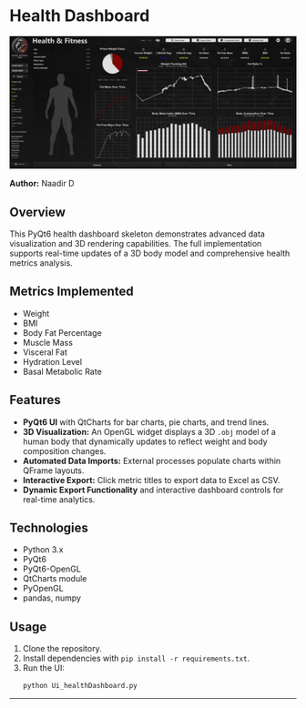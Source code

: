# Health Dashboard

![Health Dashboard](screens/Health_Fitness_Screen.JPG)

**Author:** Naadir D


## Overview

This PyQt6 health dashboard skeleton demonstrates advanced data visualization and 3D rendering capabilities. The full implementation supports real-time updates of a 3D body model and comprehensive health metrics analysis.

## Metrics Implemented

- Weight  
- BMI  
- Body Fat Percentage  
- Muscle Mass  
- Visceral Fat  
- Hydration Level  
- Basal Metabolic Rate  

## Features

- **PyQt6 UI** with QtCharts for bar charts, pie charts, and trend lines.
- **3D Visualization:** An OpenGL widget displays a 3D `.obj` model of a human body that dynamically updates to reflect weight and body composition changes.
- **Automated Data Imports:** External processes populate charts within QFrame layouts.
- **Interactive Export:** Click metric titles to export data to Excel as CSV.
- **Dynamic Export Functionality** and interactive dashboard controls for real-time analytics.

## Technologies

- Python 3.x  
- PyQt6  
- PyQt6-OpenGL  
- QtCharts module  
- PyOpenGL  
- pandas, numpy  

## Usage

1. Clone the repository.  
2. Install dependencies with `pip install -r requirements.txt`.  
3. Run the UI:  
   ```bash
   python Ui_healthDashboard.py
   ```


---

